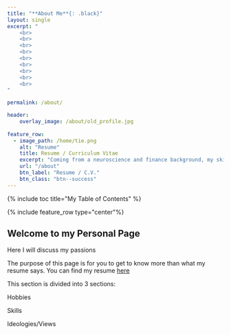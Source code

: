 ```yaml
---
title: "**About Me**{: .black}"
layout: single
excerpt: "
    <br>
    <br>
    <br>
    <br>
    <br>
    <br>
    <br>
    <br>
    <br>
"

permalink: /about/

header:
    overlay_image: /about/old_profile.jpg
    
feature_row:
  - image_path: /home/tie.png
    alt: "Resume"
    title: Resume / Curriculum Vitae
    excerpt: "Coming from a neuroscience and finance background, my skillset is adaptable to **numerous industries**."
    url: "/about"
    btn_label: "Resume / C.V." 
    btn_class: "btn--success"
---
```


<!--feature row 
    This feature row is to have 4 feature rows with links to showcase my different qualities. 1: Education and training, 
    2. Skills, 3. experience, 4, extracurriculars : all bundled under skills + education 
    Next: Interests + hobbies
        Sports Played: Go to the gym : Fitness, swimming (instructor) + first aid instructor 
    Resume (FIRST), clear, concise way list 
    Next: Get to know me, FAQ, views, opinions 
    Lastly: Goals, ambitions, dreams 
    RESUM
    
-->
{% include toc title="My Table of Contents" %}

{% include feature_row type="center"%}


## Welcome to my Personal Page 


Here I will discuss my passions

The purpose of this page is for you to get to know more than what my resume says. You can find my resume [here](/)

This section is divided into 3 sections: 

Hobbies

Skills 

Ideologies/Views

